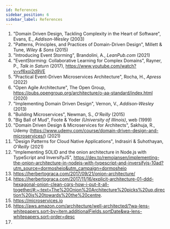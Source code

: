 ```yaml
---
id: References
sidebar_position: 6
sidebar_label: References
---
```


1. "Domain Driven Design, Tackling Complexity in the Heart of Software", Evans, E., _Addison-Wesley_ (2003) 
2. "Patterns, Principles, and Practices of Domain-Driven Design", Millett & Tune, _Wiley & Sons_ (2015)
3. "Introducing Event Storming", Brandolini, A., _LeanPub.com_ (2021)
4. "EventStorming: Collaborative Learning for Complex Domains", Rayner, P., _Talk in Saturn_ (2017), https://www.youtube.com/watch?v=vf6xoi2d9VE
5. "Practical Event-Driven Microservices Architecture", Rocha, H., _Apress_ (2022)
6. "Open Agile Architecture", The Open Group, https://pubs.opengroup.org/architecture/o-aa-standard/index.html (2020)
7. "Implementing Domain Driven Design", Vernon, V., _Addison-Wesley_ (2013)
8. "Building Microservices", Newman, S., _O'Reilly_ (2015)
9. "Big Ball of Mud", Foote & Yoder _(University of Illinois)_, web (1999)
10. "Domain Driven Design & Microservices for Architects", Sakhuja, R., Udemy (https://www.udemy.com/course/domain-driven-design-and-microservices/) (2021)
11. "Design Patterns for Cloud Native Applications", Indrasiri & Suhothayan, _O'Reilly_ (2021)
12. "Implementing SOLID and the onion architecture in Node.js with TypeScript and InversifyJS", https://dev.to/remojansen/implementing-the-onion-architecture-in-nodejs-with-typescript-and-inversifyjs-10ad?utm_source=dormosheio&utm_campaign=dormosheio
13. https://herbertograca.com/2017/09/21/onion-architecture/
14. https://herbertograca.com/2017/11/16/explicit-architecture-01-ddd-hexagonal-onion-clean-cqrs-how-i-put-it-all-together/#:~:text=The%20Onion%20Architecture%20picks%20up,direction%20is%20towards%20the%20centre.
15. https://microservices.io
16. https://aws.amazon.com/architecture/well-architected/?wa-lens-whitepapers.sort-by=item.additionalFields.sortDate&wa-lens-whitepapers.sort-order=desc
17. 